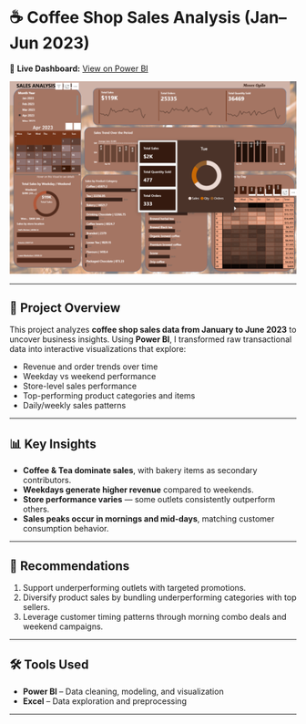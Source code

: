 # ☕ Coffee Shop Sales Analysis (Jan–Jun 2023)  



🔗 **Live Dashboard:** [View on Power BI](https://app.powerbi.com/groups/f74d5ecc-0602-411b-af76-6287653eacad/dashboards/cd8dabad-04cc-41fd-abac-41288635a3e6?ctid=6b50791c-a474-4b8d-899a-9049d80d3eac&pbi_source=linkShare)  

![Dashboard](https://github.com/Mogilo-254/Coffee-Shop-Sales-Analysis-Jan-Jun-2023-/blob/main/Coffee%20Dashboard.png)

---

## 📌 Project Overview  
This project analyzes **coffee shop sales data from January to June 2023** to uncover business insights. Using **Power BI**, I transformed raw transactional data into interactive visualizations that explore:  
- Revenue and order trends over time  
- Weekday vs weekend performance  
- Store-level sales performance  
- Top-performing product categories and items  
- Daily/weekly sales patterns  

---

## 📊 Key Insights  
- **Coffee & Tea dominate sales**, with bakery items as secondary contributors.  
- **Weekdays generate higher revenue** compared to weekends.  
- **Store performance varies** — some outlets consistently outperform others.  
- **Sales peaks occur in mornings and mid-days**, matching customer consumption behavior.  

---

## 🚀 Recommendations  
1. Support underperforming outlets with targeted promotions.  
2. Diversify product sales by bundling underperforming categories with top sellers.  
3. Leverage customer timing patterns through morning combo deals and weekend campaigns.  

---

## 🛠 Tools Used  
- **Power BI** – Data cleaning, modeling, and visualization  
- **Excel** – Data exploration and preprocessing  

---

